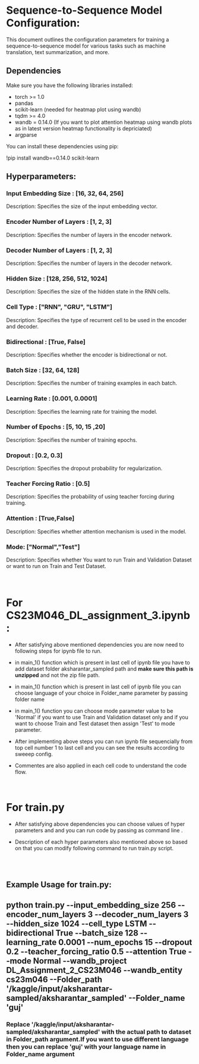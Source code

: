 # Sequence-to-Sequence Model Configuration:
This document outlines the configuration parameters for training a sequence-to-sequence model for various tasks such as machine translation, text summarization, and more.


## Dependencies

Make sure you have the following libraries installed:

- torch >= 1.0
- pandas
- scikit-learn (needed for heatmap plot using wandb)
- tqdm >= 4.0
- wandb = 0.14.0 (If you want to plot attention heatmap using wandb plots as in latest version heatmap functionality is depriciated)
- argparse

You can install these dependencies using pip:

!pip install wandb==0.14.0 scikit-learn

## Hyperparameters:
### Input Embedding Size : [16, 32, 64, 256]
Description: Specifies the size of the input embedding vector.<br>

### Encoder Number of Layers : [1, 2, 3]
Description: Specifies the number of layers in the encoder network.<br>
### Decoder Number of Layers : [1, 2, 3]
Description: Specifies the number of layers in the decoder network.<br>
### Hidden Size : [128, 256, 512, 1024]
Description: Specifies the size of the hidden state in the RNN cells.<br>
### Cell Type : ["RNN", "GRU", "LSTM"]
Description: Specifies the type of recurrent cell to be used in the encoder and decoder.<br>
### Bidirectional : [True, False]
Description: Specifies whether the encoder is bidirectional or not.<br>
### Batch Size : [32, 64, 128]
Description: Specifies the number of training examples in each batch.<br>
### Learning Rate : [0.001, 0.0001]
Description: Specifies the learning rate for training the model.<br>
### Number of Epochs : [5, 10, 15 ,20]
Description: Specifies the number of training epochs.<br>
### Dropout : [0.2, 0.3]
Description: Specifies the dropout probability for regularization.<br>
### Teacher Forcing Ratio : [0.5]
Description: Specifies the probability of using teacher forcing during training.<br>
### Attention : [True,False]
Description: Specifies whether attention mechanism is used in the model.<br>
### Mode: ["Normal","Test"]
Description: Specifies whether You want to run Train and Validation Dataset or want to run on Train and Test Dataset.<br>
<br>
<br>

# For CS23M046_DL_assignment_3.ipynb :<br>
- After satisfying above mentioned dependencies you are now need to following steps for ipynb file to run.
  
- in main_1() function which is present in last cell of ipynb file you have to add dataset folder aksharantar_sampled path and **make sure this path is unzipped** and not the zip file path.<br>

- in main_1() function which is present in last cell of ipynb file you can choose language of your choice in Folder_name parameter by passing folder name <br>

- in main_1() function you can choose mode parameter value to be 'Normal' if you want to use Train and Validation dataset only and if you want to choose Train and Test dataset then assign 'Test' to mode parameter.
  
- After implementing above steps you can run ipynb file sequencially from top cell number 1 to last cell and you can see the results according to sweeep config.
  
- Commentes are also applied in each cell code to understand the code flow.<br>
<br>

# For train.py<br>

- After satisfying above dependencies you can choose values of hyper parameters and and you can run code by passing as command line .<br>

- Description of each hyper parameters also mentioned above so based on that you can modify following command to run train.py script.<br>

<br>
<br>
                        
## Example Usage for train.py:<br>

## python train.py --input_embedding_size 256 --encoder_num_layers 3 --decoder_num_layers 3 --hidden_size 1024 --cell_type LSTM --bidirectional True --batch_size 128 --learning_rate 0.0001 --num_epochs 15 --dropout 0.2 --teacher_forcing_ratio 0.5 --attention True --mode Normal --wandb_project DL_Assignment_2_CS23M046 --wandb_entity cs23m046 --Folder_path '/kaggle/input/aksharantar-sampled/aksharantar_sampled' --Folder_name 'guj'





### Replace '/kaggle/input/aksharantar-sampled/aksharantar_sampled'  with the actual path to dataset in Folder_path argument.If you want to use different language then you can replace 'guj' with your language name in Folder_name argument


